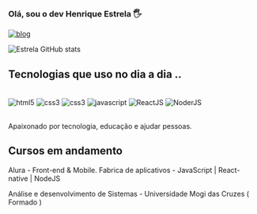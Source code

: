 ### Olá, sou o dev Henrique Estrela 🖐️

[![blog](https://img.shields.io/badge/LinkedIn-0077B5?style=for-the-badge&logo=linkedin&logoColor=white)](https://www.linkedin.com/in/henrique-e-499784140/)

![Estrela GitHub stats](https://github-readme-stats.vercel.app/api?username=DevEstrela&show_icons=true&theme=radical)


## Tecnologias que uso no dia a dia ..

<div style="display: inline_block"><br/>

<img align="center" alt="html5" src="https://img.shields.io/badge/HTML5-E34F26?style=for-the-badge&logo=html5&logoColor=white">
<img align="center" alt="css3" src="https://img.shields.io/badge/CSS3-1572B6?style=for-the-badge&logo=css3&logoColor=white">
<img align="center" alt="css3" src="https://img.shields.io/badge/React_Native-20232A?style=for-the-badge&logo=react&logoColor=61DAFB">
<img align="center" alt="javascript" src="https://img.shields.io/badge/JavaScript-F7DF1E?style=for-the-badge&logo=javascript&logoColor=black">
<img align="center" alt="ReactJS" src="https://img.shields.io/badge/React-20232A?style=for-the-badge&logo=react&logoColor=61DAFB">
<img align="center" alt="NoderJS" src="https://img.shields.io/badge/Node.js-43853D?style=for-the-badge&logo=node.js&logoColor=white">

</div><br/>

Apaixonado por tecnologia, educação e ajudar pessoas.

## Cursos em andamento
Alura - Front-end & Mobile.
Fabrica de aplicativos - JavaScript | React-native | NodeJS

Análise e desenvolvimento de Sistemas - Universidade Mogi das Cruzes ( Formado )



